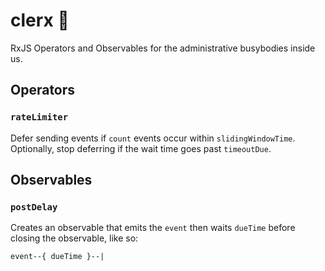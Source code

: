 # clerx 💁

RxJS Operators and Observables for the administrative busybodies inside us.

## Operators

### `rateLimiter`

Defer sending events if `count` events occur within `slidingWindowTime`. Optionally,
stop deferring if the wait time goes past `timeoutDue`.

## Observables

### `postDelay`

Creates an observable that emits the `event` then waits `dueTime` before
closing the observable, like so:

```
event--{ dueTime }--|
```
